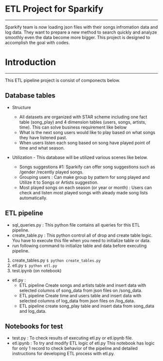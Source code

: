 ETL Project for Sparkify
=============
----------------------------------------------
Sparkify team is now loading json files with their songs infromation data and log data.
They want to prepare a new method to search quickly and analyze smoothly even the data become more bigger. 
This project is designed to accomplish the goal with codes.

Introduction
=============
----------------------------------------------
This ETL pipeline project is consist of componects below.

Database tables 
-------------
- Structure

    - All datasets are organized with STAR scheme including one fact table (song_play) and 4 dimension tables (users, songs, artists, time). This can solve business requirement like below
    - What is the next song users would like to play based on what songs they have listened past.
    - When users listen each song based on song have played point of time and what season.

- Utilization - This database will be utilized various scenes like below.
    - Songs suggestions #1: Sparkify can offer song suggestions such as /gender /recently played songs.
    - Grouping users : Can make group by pattern for song played and Utilize it to Songs or Artists suggestion. 
    - Most played songs on each season (or year or month) : Users can check and listen most played songs with aleady made song lists automatically.

ETL pipeline
-------------
- sql_queries.py : This python file contains all queries for this ETL pipeline.
- create_table.py : This python control all of drop and create table logic. You have to execute this file when you need to initialize table or data.
- run following command to initialize table and data before executing pipeline.
1. create_tables.py
```$ python create_tables.py```   
2. etl.py
```$ python etl.py```
3. test.ipynb (on notebook)

- etl.py : 
    - ETL pipeline Create songs and artists table and insert data with selected columns of song_data from json files on /song_data.
    - ETL pipeline Create time and users table and insert data with selected columns of log_data from json files on /log_data.
    - ETL pipeline create song_play table and insert data from song_data and log_data.

Notebooks for test
-------------
- test.py : To check results of executing etl.py or etl.ipynb file.
- etl.ipynb : To try and modify ETL logic of etl.py  This notebook has logic for only 1 record to check behavior of the pipeline and detailed instructions for developing ETL process with etl.py. 

